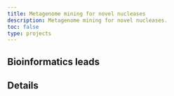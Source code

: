 ```yaml
---
title: Metagenome mining for novel nucleases
description: Metagenome mining for novel nucleases.
toc: false
type: projects
---
```


## Bioinformatics leads

## Details


